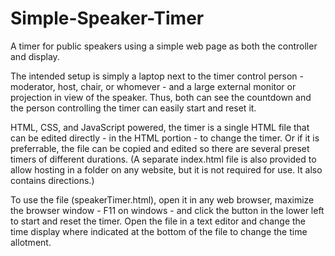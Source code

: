 # Simple-Speaker-Timer
A timer for public speakers using a simple web page as both the controller and display.

The intended setup is simply a laptop next to the timer control person - moderator, host, chair, or whomever - and a large external monitor or projection in view of the speaker. Thus, both can see the countdown and the person controlling the timer can easily start and reset it.

HTML, CSS, and JavaScript powered, the timer is a single HTML file that can be edited directly - in the HTML portion - to change the timer. Or if it is preferrable, the file can be copied and edited so there are several preset timers of different durations. (A separate index.html file is also provided to allow hosting in a folder on any website, but it is not required for use. It also contains directions.)

To use the file (speakerTimer.html), open it in any web browser, maximize the browser window - F11 on windows - and click the button in the lower left to start and reset the timer. Open the file in a text editor and change the time display where indicated at the bottom of the file to change the time allotment.
